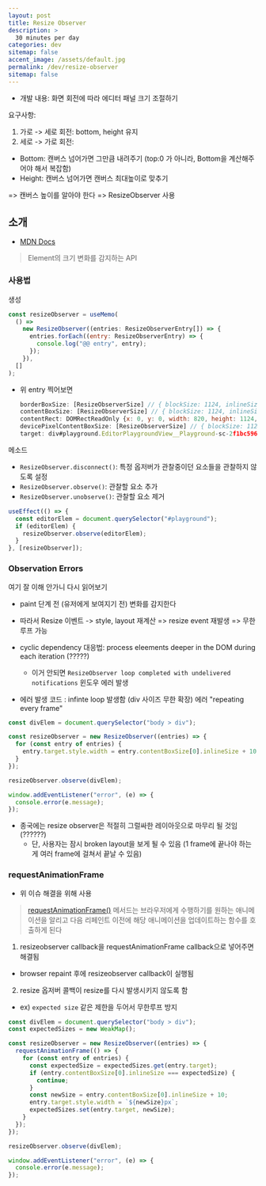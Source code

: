 ```yaml
---
layout: post
title: Resize Observer
description: >
  30 minutes per day
categories: dev
sitemap: false
accent_image: /assets/default.jpg
permalink: /dev/resize-observer
sitemap: false
---
```


- 개발 내용: 화면 회전에 따라 에디터 패널 크기 조절하기

요구사항:

1. 가로 -> 세로 회전: bottom, height 유지
2. 세로 -> 가로 회전:

- Bottom: 캔버스 넘어가면 그만큼 내려주기 (top:0 가 아니라, Bottom을 계산해주어야 해서 복잡함)
- Height: 캔버스 넘어가면 캔버스 최대높이로 맞추기

=> 캔버스 높이를 알아야 한다 => ResizeObserver 사용

## 소개

- [MDN Docs](https://developer.mozilla.org/en-US/docs/Web/API/ResizeObserver)

> Element의 크기 변화를 감지하는 API

### 사용법

생성

```js
const resizeObserver = useMemo(
  () =>
    new ResizeObserver((entries: ResizeObserverEntry[]) => {
      entries.forEach((entry: ResizeObserverEntry) => {
        console.log("@@ entry", entry);
      });
    }),
  []
);
```

- 위 entry 찍어보면

  ```js
  borderBoxSize: [ResizeObserverSize] // { blockSize: 1124, inlineSize: 820 }
  contentBoxSize: [ResizeObserverSize] // { blockSize: 1124, inlineSize: 820 }
  contentRect: DOMRectReadOnly {x: 0, y: 0, width: 820, height: 1124, top: 0, bottom: 1124, left: 0, right: 820}
  devicePixelContentBoxSize: [ResizeObserverSize] // { blockSize: 1124, inlineSize: 820 }
  target: div#playground.EditorPlaygroundView__Playground-sc-2f1bc596-0.kwtSLG
  ```

메소드

- `ResizeObserver.disconnect()`: 특정 옵저버가 관찰중이던 요소들을 관찰하지 않도록 설정
- `ResizeObserver.observe()`: 관찰할 요소 추가
- `ResizeObserver.unobserve()`: 관찰할 요소 제거

```js
useEffect(() => {
  const editorElem = document.querySelector("#playground");
  if (editorElem) {
    resizeObserver.observe(editorElem);
  }
}, [resizeObserver]);
```

### Observation Errors

여기 잘 이해 안가니 다시 읽어보기

- paint 단계 전 (유저에게 보여지기 전) 변화를 감지한다
- 따라서 Resize 이벤트 -> style, layout 재계산 => resize event 재발생 => 무한루프 가능

- cyclic dependency 대응법: process eleements deeper in the DOM during each iteration (?????)

  - 이거 안되면 `ResizeObserver loop completed with undelivered notifications` 윈도우 에러 발생

- 에러 발생 코드 : infinte loop 발생함 (div 사이즈 무한 확장) 에러 "repeating every frame"

```js
const divElem = document.querySelector("body > div");

const resizeObserver = new ResizeObserver((entries) => {
  for (const entry of entries) {
    entry.target.style.width = entry.contentBoxSize[0].inlineSize + 10 + "px";
  }
});

resizeObserver.observe(divElem);

window.addEventListener("error", (e) => {
  console.error(e.message);
});
```

- 종국에는 resize observer은 적절히 그럴싸한 레이아웃으로 마무리 될 것임 (??????)
  - 단, 사용자는 잠시 broken layout을 보게 될 수 있음 (1 frame에 끝나야 하는게 여러 frame에 걸쳐서 끝날 수 있음)

### requestAnimationFrame

- 위 이슈 해결을 위해 사용

> [requestAnimationFrame()](https://developer.mozilla.org/en-US/docs/Web/API/Window/requestAnimationFrame) 메서드는 브라우저에게 수행하기를 원하는 애니메이션을 알리고 다음 리페인트 이전에 해당 애니메이션을 업데이트하는 함수를 호출하게 된다

1. resizeobserver callback을 requestAnimationFrame callback으로 넣어주면 해결됨

- browser repaint 후에 resizeobserver callback이 실행됨

2. resize 옵저버 콜백이 resize를 다시 발생시키지 않도록 함

- ex) `expected size` 같은 제한을 두어서 무한루프 방지

```js
const divElem = document.querySelector("body > div");
const expectedSizes = new WeakMap();

const resizeObserver = new ResizeObserver((entries) => {
  requestAnimationFrame(() => {
    for (const entry of entries) {
      const expectedSize = expectedSizes.get(entry.target);
      if (entry.contentBoxSize[0].inlineSize === expectedSize) {
        continue;
      }
      const newSize = entry.contentBoxSize[0].inlineSize + 10;
      entry.target.style.width = `${newSize}px`;
      expectedSizes.set(entry.target, newSize);
    }
  });
});

resizeObserver.observe(divElem);

window.addEventListener("error", (e) => {
  console.error(e.message);
});
```
